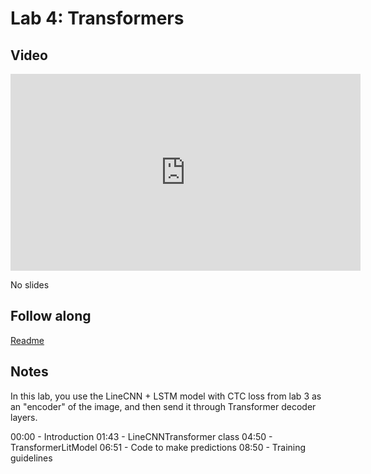 # Lab 4: Transformers

## Video

<iframe width="560" height="315" src="https://www.youtube.com/embed/BtBZ84PcTgs" frameborder="0" allow="accelerometer; autoplay; clipboard-write; encrypted-media; gyroscope; picture-in-picture" allowfullscreen></iframe>

No slides

## Follow along

[Readme](https://github.com/full-stack-deep-learning/fsdl-text-recognizer-2021-labs/tree/main/lab4#readme)

## Notes

In this lab, you use the LineCNN + LSTM model with CTC loss from lab 3 as an "encoder" of the image, and then send it through Transformer decoder layers.

00:00 - Introduction
01:43 - LineCNNTransformer class
04:50 - TransformerLitModel
06:51 - Code to make predictions
08:50 - Training guidelines
